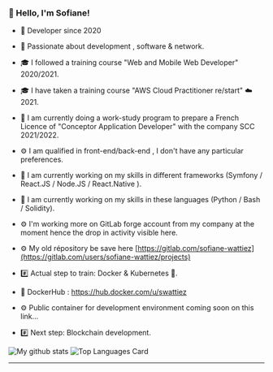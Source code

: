 ### 👋 Hello, I'm Sofiane!

- 📖 Developer since 2020
- 💬 Passionate about  development , software & network.
- 🎓 I followed a training course "Web and Mobile Web Developer" 2020/2021.
- 🎓 I have taken a training course "AWS Cloud Practitioner re/start" ☁️ 2021.
- 🔭 I am currently doing a work-study program to prepare a French Licence of "Conceptor Application Developer" with the company SCC 2021/2022.
- ⚙️ I am qualified in front-end/back-end , I don't have any particular preferences.
- 🌱 I am currently working on my skills in different frameworks (Symfony / React.JS / Node.JS / React.Native ).
- 🌱 I am currently working on my skills in these languages (Python / Bash / Solidity). 
- ⚙️ I'm working more on GitLab forge account from my company at the moment hence the drop in activity visible here.
- ⚙️ My old répository be save here [https://gitlab.com/sofiane-wattiez](https://gitlab.com/users/sofiane-wattiez/projects)

- #️⃣ Actual step to train: Docker & Kubernetes 🐳.
- 🐳 DockerHub : https://hub.docker.com/u/swattiez
- ⚙️ Public container for development environment coming soon on this link...
- #️⃣ Next step: Blockchain development.

![My github stats](https://github-readme-stats.vercel.app/api?username=sofiane-wattiez&theme=gotham&show_icons=true)
![Top Languages Card](https://github-readme-stats.vercel.app/api/top-langs/?username=sofiane-wattiez&theme=gotham)
<hr>
